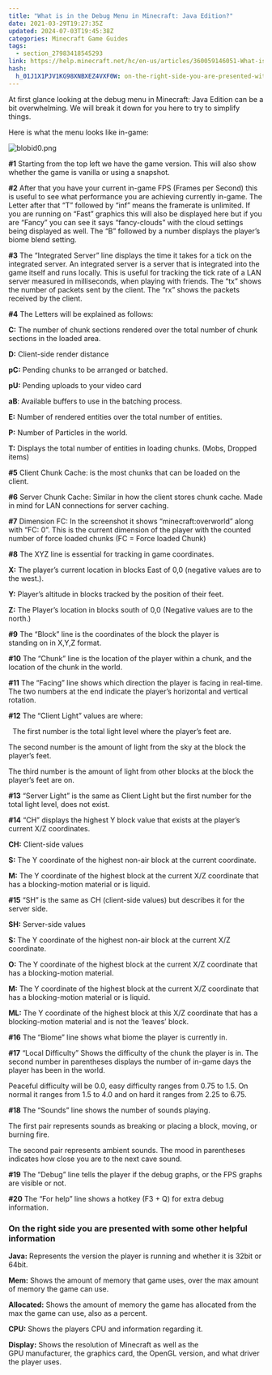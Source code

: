 ```yaml
---
title: "What is in the Debug Menu in Minecraft: Java Edition?"
date: 2021-03-29T19:27:35Z
updated: 2024-07-03T19:45:38Z
categories: Minecraft Game Guides
tags:
  - section_27983418545293
link: https://help.minecraft.net/hc/en-us/articles/360059146051-What-is-in-the-Debug-Menu-in-Minecraft-Java-Edition
hash:
  h_01J1X1PJV1KG98XNBXEZ4VXF0W: on-the-right-side-you-are-presented-with-some-other-helpful-information
---
```


At first glance looking at the debug menu in Minecraft: Java Edition can be a bit overwhelming. We will break it down for you here to try to simplify things. 

Here is what the menu looks like in-game:

![blobid0.png](https://minecrafthelp.zendesk.com/hc/article_attachments/360090982432)

**\#1** Starting from the top left we have the game version. This will also show whether the game is vanilla or using a snapshot. 

**\#2** After that you have your current in-game FPS (Frames per Second) this is useful to see what performance you are achieving currently in-game. The Letter after that “T” followed by “inf” means the framerate is unlimited. If you are running on “Fast” graphics this will also be displayed here but if you are “Fancy” you can see it says “fancy-clouds” with the cloud settings being displayed as well. The “B” followed by a number displays the player’s biome blend setting. 

**\#3** The “Integrated Server” line displays the time it takes for a tick on the integrated server. An integrated server is a server that is integrated into the game itself and runs locally. This is useful for tracking the tick rate of a LAN server measured in milliseconds, when playing with friends. The “tx” shows the number of packets sent by the client. The “rx” shows the packets received by the client. 

**\#4** The Letters will be explained as follows: 

**C:** The number of chunk sections rendered over the total number of chunk sections in the loaded area. 

**D:** Client-side render distance 

**pC:** Pending chunks to be arranged or batched. 

**pU:** Pending uploads to your video card 

**aB**: Available buffers to use in the batching process. 

**E:** Number of rendered entities over the total number of entities. 

**P:** Number of Particles in the world. 

**T:** Displays the total number of entities in loading chunks. (Mobs, Dropped items) 

**\#5** Client Chunk Cache: is the most chunks that can be loaded on the client. 

**\#6** Server Chunk Cache: Similar in how the client stores chunk cache. Made in mind for LAN connections for server caching.  

**\#7** Dimension FC: In the screenshot it shows “minecraft:overworld” along with “FC: 0”. This is the current dimension of the player with the counted number of force loaded chunks (FC = Force loaded Chunk) 

**\#8** The XYZ line is essential for tracking in game coordinates.  

**X:** The player’s current location in blocks East of 0,0 (negative values are to the west.). 

**Y:** Player’s altitude in blocks tracked by the position of their feet. 

**Z:** The Player’s location in blocks south of 0,0 (Negative values are to the north.) 

**\#9** The “Block” line is the coordinates of the block the player is standing on in X,Y,Z format. 

**\#10** The “Chunk” line is the location of the player within a chunk, and the location of the chunk in the world. 

**\#11** The “Facing” line shows which direction the player is facing in real-time. The two numbers at the end indicate the player’s horizontal and vertical rotation. 

**\#12** The “Client Light” values are where: 

  The first number is the total light level where the player’s feet are.  

The second number is the amount of light from the sky at the block the player’s feet.  

The third number is the amount of light from other blocks at the block the player’s feet are on. 

**\#13** “Server Light” is the same as Client Light but the first number for the total light level, does not exist. 

**\#14** “CH” displays the highest Y block value that exists at the player’s current X/Z coordinates.  

**CH:** Client-side values 

**S:** The Y coordinate of the highest non-air block at the current coordinate. 

**M:** The Y coordinate of the highest block at the current X/Z coordinate that has a blocking-motion material or is liquid. 

**\#15** “SH” is the same as CH (client-side values) but describes it for the server side. 

**SH:** Server-side values 

**S:** The Y coordinate of the highest non-air block at the current X/Z coordinate. 

**O:** The Y coordinate of the highest block at the current X/Z coordinate that has a blocking-motion material. 

**M:** The Y coordinate of the highest block at the current X/Z coordinate that has a blocking-motion material or is liquid. 

**ML:** The Y coordinate of the highest block at this X/Z coordinate that has a blocking-motion material and is not the ‘leaves’ block. 

**\#16** The “Biome” line shows what biome the player is currently in.  

**\#17** “Local Difficulty” Shows the difficulty of the chunk the player is in. The second number in parentheses displays the number of in-game days the player has been in the world.  

Peaceful difficulty will be 0.0, easy difficulty ranges from 0.75 to 1.5. On normal it ranges from 1.5 to 4.0 and on hard it ranges from 2.25 to 6.75. 

**\#18** The “Sounds” line shows the number of sounds playing. 

The first pair represents sounds as breaking or placing a block, moving, or burning fire. 

The second pair represents ambient sounds. The mood in parentheses indicates how close you are to the next cave sound. 

**\#19** The “Debug” line tells the player if the debug graphs, or the FPS graphs are visible or not. 

**\#20** The “For help” line shows a hotkey (F3 + Q) for extra debug information. 

### On the right side you are presented with some other helpful information 

**Java:** Represents the version the player is running and whether it is 32bit or 64bit. 

**Mem:** Shows the amount of memory that game uses, over the max amount of memory the game can use. 

**Allocated:** Shows the amount of memory the game has allocated from the max the game can use, also as a percent. 

**CPU:** Shows the players CPU and information regarding it. 

**Display:** Shows the resolution of Minecraft as well as the GPU manufacturer, the graphics card, the OpenGL version, and what driver the player uses.
